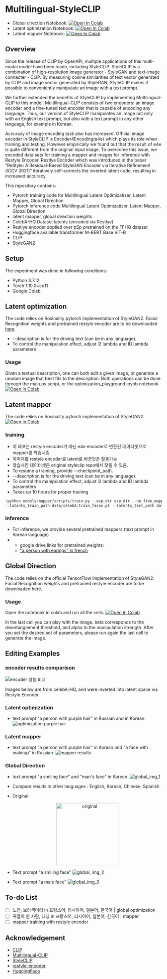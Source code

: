 # Multilingual-StyleCLIP

* Global direction Notebook: [![Open In Colab](https://colab.research.google.com/assets/colab-badge.svg)](https://colab.research.google.com/drive/1aa0mXXHiniuLkScEKNYv1URBalNuKmhS#scrollTo=2dalTroRccEr)
* Latent optimization Notebook: [![Open In Colab](https://colab.research.google.com/assets/colab-badge.svg)](https://colab.research.google.com/drive/1c0h4GVihhUwuT57DW8KI5bi15DSKYAZC#scrollTo=spLeV1kX0EQu)
* Latent mapper Notebook: [![Open In Colab](https://colab.research.google.com/assets/colab-badge.svg)](https://colab.research.google.com/drive/1dIxgJscjF4_cFXGGVG33NE9NK7Rsw31F)

## Overview
 Since the release of CLIP by OpenAPI, multiple applications of this multi-modal model have been made, including StyleCLIP. StyleCLIP is a combination of high-resolution image generator - StyleGAN and text-image connecter - CLIP. By measuring cosine similarities of text vector generated by CLIP and image vector generated by StyleGAN, StyleCLIP makes it possible to conveniently manipulate an image with a text prompt. 

 We further extended the benefits of StyleCLIP by implementing Multilingual-CLIP to this model. Multilingual-CLIP consists of two encoders: an image encoder and a fine-tuned text encoder that is capable of encoding any language. Thus, our version of StyleCLIP manipulates an image not only with an English text prompt, but also with a text prompt in any other language, for example in Korean. 
 
 Accuracy of image encoding task also has increased. Official image encoder in StyleCLIP is Encoder4Encoding(e4e) which plays its role when training and testing. However empirically we found out that the result of e4e is quite different from the original input image. To overcome this issue, we encoded data sets for training a mapper and images for inference with Restyle Encoder. Restlye Encoder which was introduced in the paper “ReStyle: A Residual-Based StyleGAN Encoder via Iterative Refinement (ICCV 2021)” iteratively self-corrects the inverted latent code, resulting in increased accuracy. 

This repository contains:
-	Pytorch training code for Multilingual Latent Optimizatizer, Latent Mapper, Global Direction
-	Pytorch inference code Multilingual Latent Optimizatizer, Latent Mapper, Global Direction
-	latent mapper, global direction weights
-	CelebA-HQ Dataset latents (encoded via Restlye)
-	Restlye encoder applied over pSp pretrained on the FFHQ dataset
-	Huggingface available transformer M-BERT Base ViT-B
-	CLIP
-	StyleGAN2

## Setup
The experiment was done in following conditions:
- Python 3.7.12
-	Torch 1.10.0+cu11
-	Google Colab


## Latent optimization
The code relies on Rosinality pytorch implementation of StyleGAN2. Facial Recognition weights and pretrained restyle encoder are to be downloaded [here](https://github.com/orpatashnik/StyleCLIP).
- --description is for the driving text (can be in any language).
-	To control the manipulation effect, adjust l2 lambda and ID lambda parameters

### Usage
Given a textual description, one can both edit a given image, or generate a random image that best fits to the description. Both operations can be done through the main.py script, or the optimization_playground.ipynb notebook [![Open In Colab](https://colab.research.google.com/assets/colab-badge.svg)](https://colab.research.google.com/drive/1c0h4GVihhUwuT57DW8KI5bi15DSKYAZC#scrollTo=spLeV1kX0EQu).

## Latent mapper
The code relies on Rosinality pytorch implementation of StyleGAN2. [![Open In Colab](https://colab.research.google.com/assets/colab-badge.svg)](https://colab.research.google.com/drive/1dIxgJscjF4_cFXGGVG33NE9NK7Rsw31F)

### training
- 이 레포는 restyle encoder가 아닌 e4e encoder로 변환된 데이터셋으로 mapper를 학습시킴
- 이미지를 restyle encoder로 latent로 바꾼것은 활용가능
- 학습시킨 데이터셋은 original styleclip repo에서 찾을 수 있음. 
-	To resume a training, provide --checkpoint_path.
-	--description is for the driving text (can be in any language).
-	To control the manipulation effect, adjust l2 lambda and ID lambda parameters
-	Takes up 10 hours for proper training

```python
!python models/mapper/scripts/train.py --exp_dir exp_dir --no_fine_mapper --description "보라색 머리카락을 가진 사람" \
--latents_train_path data/celebA/train_faces.pt --latents_test_path data/celebA/test_faces.pt \
```

### Inference
-	For inference, we provide several pretrained mappers (text prompt in Korean language)
-	- google drive links for pretrained weights:
     * ["a person with earings" in french](https://drive.google.com/file/d/1f3pwKzarydCM6gGbF47RlBNIXOaf9zuY/view?usp=sharing)

## Global Direction 
The code relies on the official TensorFlow implementation of StyleGAN2. Facial Recognition weights and pretrained restyle encoder are to be downloaded here.

### Usage
Open the notebook in colab and run all the cells. [![Open In Colab](https://colab.research.google.com/assets/colab-badge.svg)](https://colab.research.google.com/drive/1aa0mXXHiniuLkScEKNYv1URBalNuKmhS#scrollTo=2dalTroRccEr)

In the last cell you can play with the image.
beta corresponds to the disentanglement threshold, and alpha to the manipulation strength.
After you set the desired set of parameters, please run again the last cell to generate the image.


## Editing Examples
### encoder results comparison
![encoder 성능 비교](https://user-images.githubusercontent.com/78332579/145041059-835cba4b-604e-4f93-8799-223e0f53e55e.jpg)

Images below are from celebA-HQ, and were inverted into latent space via Restyle Encoder.
### Latent optimization
- text prompt "a person with purple hair" in Russian and in Korean.
![optimization purple hair](https://user-images.githubusercontent.com/78332579/145050220-dbc2cfb8-4492-4792-b8fe-8d1c9f2fe8a4.jpg)

### Latent mapper
- text prompt "a person with purple hair" in Korean and "a face with makeup" in Russian.
![mapper results](https://user-images.githubusercontent.com/78332579/145152212-567282d7-c640-48ad-8a82-0f896f3c1636.jpg)

### Global Direction 
- text prompt "a smiling face" and "man's face" in Korean.
![global_img_1](https://user-images.githubusercontent.com/67999107/145788905-59f83085-3751-41c4-b045-6f36977085c3.png)

- Compare results in other languages : English, Korean, Chinese, Spanish
- Original 
   <p align="center">
   <img width="200" alt="original" src="https://user-images.githubusercontent.com/67999107/145793027-836a9bdd-77c3-407c-bb5b-f514dc6736b4.png" >
 </p>

   - Text prompt "a smiling face"
   ![global_img_2](https://user-images.githubusercontent.com/67999107/145790847-c0d625ed-17f4-4aeb-991c-c6f491ed5807.png)

   - Text prompt "a male face"
   ![global_img_3](https://user-images.githubusercontent.com/67999107/145790871-4b872bfe-13d8-4da3-a055-7d17347e89b2.png)

## To-do List
- [ ] 노인, 보라색머리 in 프랑스어, 러시아어, 일본어, 한국어 | global optimization
- [ ] 귀걸이 한 사람, 태닝 in 프랑스어, 러시아어, 일본어, 한국어 | mapper 
- [ ] mapper training with restyle encoder

## Acknowledgement
- [CLIP](https://openai.com/blog/clip/)
- [Multilingual-CLIP](https://github.com/FreddeFrallan/Multilingual-CLIP)
- [StyleCLIP](https://github.com/orpatashnik/StyleCLIP)
- [restyle-encoder](https://github.com/yuval-alaluf/restyle-encoder)
- [HuggingFace](https://huggingface.co/)
